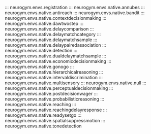 ::: neurogym.envs.registration
::: neurogym.envs.native.annubes
::: neurogym.envs.native.antireach
::: neurogym.envs.native.bandit
::: neurogym.envs.native.contextdecisionmaking
::: neurogym.envs.native.dawtwostep
::: neurogym.envs.native.delaycomparison
::: neurogym.envs.native.delaymatchcategory
::: neurogym.envs.native.delaymatchsample
::: neurogym.envs.native.delaypairedassociation
::: neurogym.envs.native.detection
::: neurogym.envs.native.dualdelaymatchsample
::: neurogym.envs.native.economicdecisionmaking
::: neurogym.envs.native.gonogo
::: neurogym.envs.native.hierarchicalreasoning
::: neurogym.envs.native.intervaldiscrimination
::: neurogym.envs.native.multisensory
::: neurogym.envs.native.null
::: neurogym.envs.native.perceptualdecisionmaking
::: neurogym.envs.native.postdecisionwager
::: neurogym.envs.native.probabilisticreasoning
::: neurogym.envs.native.reaching
::: neurogym.envs.native.reachingdelayresponse
::: neurogym.envs.native.readysetgo
::: neurogym.envs.native.spatialsuppressmotion
::: neurogym.envs.native.tonedetection
